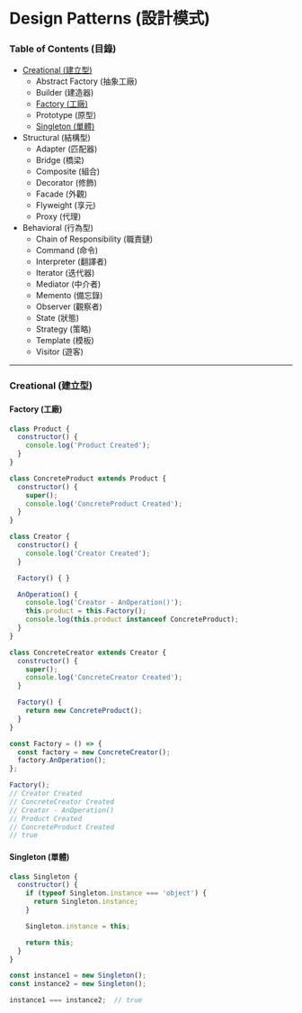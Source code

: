 # Design Patterns (設計模式)

### Table of Contents (目錄)

* [Creational (建立型)](#creational-建立型)
  * Abstract Factory (抽象工廠)
  * Builder (建造器)
  * [Factory (工廠)](#factory-工廠)
  * Prototype (原型)
  * [Singleton (單體)](#singleton-單體)
* Structural (結構型)
  * Adapter (匹配器)
  * Bridge (橋梁)
  * Composite (組合)
  * Decorator (修飾)
  * Facade (外觀)
  * Flyweight (享元)
  * Proxy (代理)
* Behavioral (行為型)
  * Chain of Responsibility (職責鏈)
  * Command (命令)
  * Interpreter (翻譯者)
  * Iterator (迭代器)
  * Mediator (中介者)
  * Memento (備忘錄)
  * Observer (觀察者)
  * State (狀態)
  * Strategy (策略)
  * Template (模板)
  * Visitor (遊客)

***

### Creational (建立型)

#### Factory (工廠)

```js
class Product {
  constructor() {
    console.log('Product Created');
  }
}

class ConcreteProduct extends Product {
  constructor() {
    super();
    console.log('ConcreteProduct Created');
  }
}

class Creator {
  constructor() {
    console.log('Creator Created');
  }

  Factory() { }

  AnOperation() {
    console.log('Creator - AnOperation()');
    this.product = this.Factory();
    console.log(this.product instanceof ConcreteProduct);
  }
}

class ConcreteCreator extends Creator {
  constructor() {
    super();
    console.log('ConcreteCreator Created');
  }

  Factory() {
    return new ConcreteProduct();
  }
}

const Factory = () => {
  const factory = new ConcreteCreator();
  factory.AnOperation();
};

Factory();
// Creator Created
// ConcreteCreator Created
// Creator - AnOperation()
// Product Created
// ConcreteProduct Created
// true
```

#### Singleton (單體)

```js
class Singleton {
  constructor() {
    if (typeof Singleton.instance === 'object') {
      return Singleton.instance;
    }

    Singleton.instance = this;

    return this;
  }
}

const instance1 = new Singleton();
const instance2 = new Singleton();

instance1 === instance2;  // true
```
